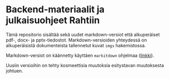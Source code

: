 # Backend-materiaalit ja julkaisuohjeet Rahtiin

Tämä repositorio sisältää sekä uudet markdown-versiot että alkuperäiset pdf-, docx- ja pptx-tiedostot. Markdown-versioiden yhteydessä on alkuperäisistä dokumenteista tallennetut kuvat `imgs` hakemistossa.

Markdown-versiot on käännetty käyttäen `markitdown` ohjelmaa ([linkki](https://github.com/microsoft/markitdown)).

Uusiin versioihin on tehty kosmeettisia muutoksia esitystavan muutoksesta johtuen.
